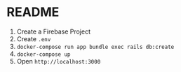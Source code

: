 # README

1. Create a Firebase Project
2. Create `.env`
3. `docker-compose run app bundle exec rails db:create`
4. `docker-compose up`
5. Open `http://localhost:3000`
